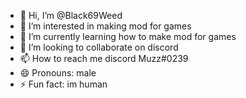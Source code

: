 - 👋 Hi, I’m @Black69Weed
- 👀 I’m interested in making mod for games
- 🌱 I’m currently learning how to make mod for games
- 💞️ I’m looking to collaborate on discord
- 📫 How to reach me discord Muzz#0239 
- 😄 Pronouns: male
- ⚡ Fun fact: im human

<!---
Black69Weed/Black69Weed is a ✨ special ✨ repository because its `README.md` (this file) appears on your GitHub profile.
You can click the Preview link to take a look at your changes.
--->
